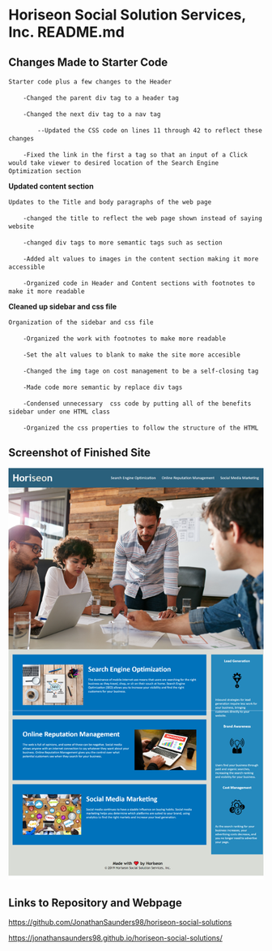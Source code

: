 # Horiseon Social Solution Services, Inc. README.md

## Changes Made to Starter Code

    Starter code plus a few changes to the Header

        -Changed the parent div tag to a header tag

        -Changed the next div tag to a nav tag

            --Updated the CSS code on lines 11 through 42 to reflect these changes

        -Fixed the link in the first a tag so that an input of a Click would take viewer to desired location of the Search Engine Optimization section

 **Updated content section**

    Updates to the Title and body paragraphs of the web page

        -changed the title to reflect the web page shown instead of saying website

        -changed div tags to more semantic tags such as section

        -Added alt values to images in the content section making it more accessible 

        -Organized code in Header and Content sections with footnotes to make it more readable

**Cleaned up sidebar and css file**

    Organization of the sidebar and css file
        
        -Organized the work with footnotes to make more readable

        -Set the alt values to blank to make the site more accesible

        -Changed the img tage on cost management to be a self-closing tag

        -Made code more semantic by replace div tags

        -Condensed unnecessary  css code by putting all of the benefits sidebar under one HTML class

        -Organized the css properties to follow the structure of the HTML

## Screenshot of Finished Site
![ScreenShot](./assets/images/screenshot.jpg "Finished Website")

## Links to Repository and Webpage

https://github.com/JonathanSaunders98/horiseon-social-solutions

https://jonathansaunders98.github.io/horiseon-social-solutions/



